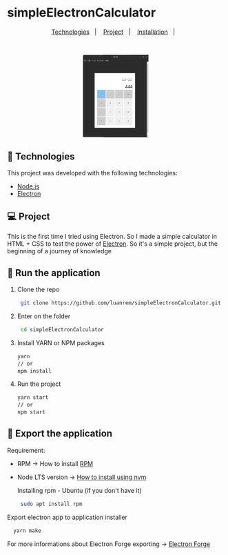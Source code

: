 # simpleElectronCalculator


<p align="center">
  <a href="#rocket-technologies">Technologies</a>&nbsp;&nbsp;&nbsp;|&nbsp;&nbsp;&nbsp;
  <a href="#project">Project</a>&nbsp;&nbsp;&nbsp;|&nbsp;&nbsp;&nbsp;
  <a href="#installation">Installation</a>&nbsp;&nbsp;&nbsp;|&nbsp;&nbsp;&nbsp;
</p>

<br>

<p align="center">
  <img alt="BeTheHero" src=".github/firstCalculator.png" width="30%">
</p>

## :rocket: Technologies
<input type="hidden" id="rocket-technologies"></input> 
This project was developed with the following technologies:

- [Node.js](https://nodejs.org/en/)
- [Electron](https://www.electronjs.org/)

## 💻 Project
<input type="hidden" id="project"></input> 

This is the first time I tried using Electron. So I made a simple calculator in HTML + CSS to test the power of [Electron](https://www.electronjs.org/). So it's a simple project, but the beginning of a journey of knowledge

## :electric_plug: Run the application

1. Clone the repo
   ```sh
    git clone https://github.com/luanrem/simpleElectronCalculator.git
   ```
2. Enter on the folder
   ```sh
    cd simpleElectronCalculator
   ```
3. Install YARN or NPM packages
   ```sh
   yarn
   // or
   npm install
   ```
4. Run the project
   ```sh
   yarn start
   // or
   npm start
   ```

## :electric_plug: Export the application
<input type="hidden" id="installation"></input> 

Requirement:
 - RPM -> How to install [RPM](https://rpm.org/) 
 - Node LTS version -> [How to install using nvm](https://heynode.com/tutorial/install-nodejs-locally-nvm/)  

   Installing rpm - Ubuntu (if you don't have it)
   ```sh
    sudo apt install rpm
   ```
  Export electron app to application installer
  ```sh
    yarn make
   ```

For more informations about Electron Forge exporting -> [Electron Forge](https://www.electronforge.io) 